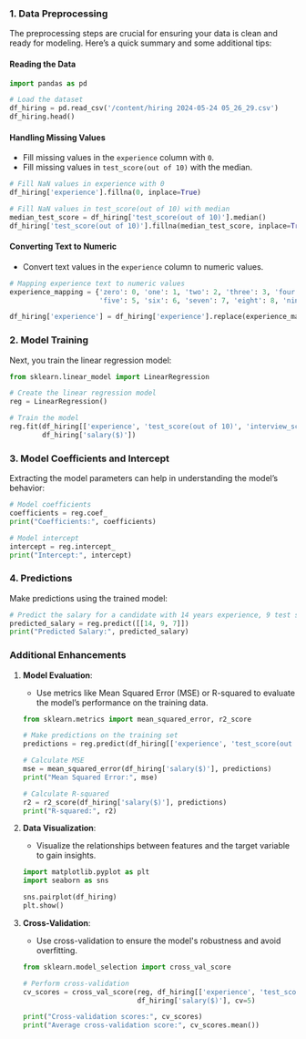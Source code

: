 
### 1. Data Preprocessing

The preprocessing steps are crucial for ensuring your data is clean and ready for modeling. Here’s a quick summary and some additional tips:

#### Reading the Data
```python
import pandas as pd

# Load the dataset
df_hiring = pd.read_csv('/content/hiring 2024-05-24 05_26_29.csv')
df_hiring.head()
```

#### Handling Missing Values
- Fill missing values in the `experience` column with `0`.
- Fill missing values in `test_score(out of 10)` with the median.

```python
# Fill NaN values in experience with 0
df_hiring['experience'].fillna(0, inplace=True)

# Fill NaN values in test_score(out of 10) with median
median_test_score = df_hiring['test_score(out of 10)'].median()
df_hiring['test_score(out of 10)'].fillna(median_test_score, inplace=True)
```

#### Converting Text to Numeric
- Convert text values in the `experience` column to numeric values.

```python
# Mapping experience text to numeric values
experience_mapping = {'zero': 0, 'one': 1, 'two': 2, 'three': 3, 'four': 4,
                      'five': 5, 'six': 6, 'seven': 7, 'eight': 8, 'nine': 9, 'ten': 10, 'eleven': 11}

df_hiring['experience'] = df_hiring['experience'].replace(experience_mapping).astype(int)
```

### 2. Model Training

Next, you train the linear regression model:

```python
from sklearn.linear_model import LinearRegression

# Create the linear regression model
reg = LinearRegression()

# Train the model
reg.fit(df_hiring[['experience', 'test_score(out of 10)', 'interview_score(out of 10)']],
        df_hiring['salary($)'])
```

### 3. Model Coefficients and Intercept

Extracting the model parameters can help in understanding the model’s behavior:

```python
# Model coefficients
coefficients = reg.coef_
print("Coefficients:", coefficients)

# Model intercept
intercept = reg.intercept_
print("Intercept:", intercept)
```

### 4. Predictions

Make predictions using the trained model:

```python
# Predict the salary for a candidate with 14 years experience, 9 test score, and 7 interview score
predicted_salary = reg.predict([[14, 9, 7]])
print("Predicted Salary:", predicted_salary)
```

### Additional Enhancements

1. **Model Evaluation**:
   - Use metrics like Mean Squared Error (MSE) or R-squared to evaluate the model’s performance on the training data.
   ```python
   from sklearn.metrics import mean_squared_error, r2_score

   # Make predictions on the training set
   predictions = reg.predict(df_hiring[['experience', 'test_score(out of 10)', 'interview_score(out of 10)']])

   # Calculate MSE
   mse = mean_squared_error(df_hiring['salary($)'], predictions)
   print("Mean Squared Error:", mse)

   # Calculate R-squared
   r2 = r2_score(df_hiring['salary($)'], predictions)
   print("R-squared:", r2)
   ```

2. **Data Visualization**:
   - Visualize the relationships between features and the target variable to gain insights.
   ```python
   import matplotlib.pyplot as plt
   import seaborn as sns

   sns.pairplot(df_hiring)
   plt.show()
   ```

3. **Cross-Validation**:
   - Use cross-validation to ensure the model's robustness and avoid overfitting.
   ```python
   from sklearn.model_selection import cross_val_score

   # Perform cross-validation
   cv_scores = cross_val_score(reg, df_hiring[['experience', 'test_score(out of 10)', 'interview_score(out of 10)']],
                               df_hiring['salary($)'], cv=5)

   print("Cross-validation scores:", cv_scores)
   print("Average cross-validation score:", cv_scores.mean())
   ```
